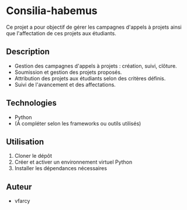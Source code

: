 # Consilia-habemus

Ce projet a pour objectif de gérer les campagnes d'appels à projets ainsi que l'affectation de ces projets aux étudiants.

## Description

- Gestion des campagnes d'appels à projets : création, suivi, clôture.
- Soumission et gestion des projets proposés.
- Attribution des projets aux étudiants selon des critères définis.
- Suivi de l'avancement et des affectations.

## Technologies
- Python
- (À compléter selon les frameworks ou outils utilisés)

## Utilisation
1. Cloner le dépôt
2. Créer et activer un environnement virtuel Python
3. Installer les dépendances nécessaires

## Auteur
- vfarcy
